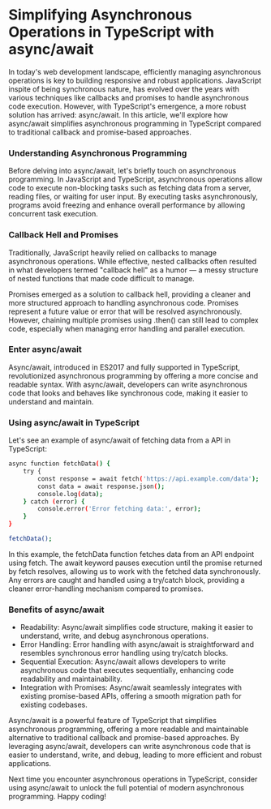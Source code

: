 # Simplifying Asynchronous Operations in TypeScript with async/await

In today's web development landscape, efficiently managing asynchronous operations is key to building responsive and robust applications. JavaScript inspite of being synchronous nature, has evolved over the years with various techniques like callbacks and promises to handle asynchronous code execution. However, with TypeScript's emergence, a more robust solution has arrived: async/await. In this article, we'll explore how async/await simplifies asynchronous programming in TypeScript compared to traditional callback and promise-based approaches.

### Understanding Asynchronous Programming
Before delving into async/await, let's briefly touch on asynchronous programming. In JavaScript and TypeScript, asynchronous operations allow code to execute non-blocking tasks such as fetching data from a server, reading files, or waiting for user input. By executing tasks asynchronously, programs avoid freezing and enhance overall performance by allowing concurrent task execution.

### Callback Hell and Promises
Traditionally, JavaScript heavily relied on callbacks to manage asynchronous operations. While effective, nested callbacks often resulted in what developers termed "callback hell" as a humor — a messy structure of nested functions that made code difficult to manage.

Promises emerged as a solution to callback hell, providing a cleaner and more structured approach to handling asynchronous code. Promises represent a future value or error that will be resolved asynchronously. However, chaining multiple promises using .then() can still lead to complex code, especially when managing error handling and parallel execution.

### Enter async/await
Async/await, introduced in ES2017 and fully supported in TypeScript, revolutionized asynchronous programming by offering a more concise and readable syntax. With async/await, developers can write asynchronous code that looks and behaves like synchronous code, making it easier to understand and maintain.

### Using async/await in TypeScript
Let's see an example of async/await of fetching data from a API in TypeScript:

```sh
async function fetchData() {
    try {
        const response = await fetch('https://api.example.com/data');
        const data = await response.json();
        console.log(data);
    } catch (error) {
        console.error('Error fetching data:', error);
    }
}

fetchData();
```

In this example, the fetchData function fetches data from an API endpoint using fetch. The await keyword pauses execution until the promise returned by fetch resolves, allowing us to work with the fetched data synchronously. Any errors are caught and handled using a try/catch block, providing a cleaner error-handling mechanism compared to promises.

### Benefits of async/await
- Readability: Async/await simplifies code structure, making it easier to understand, write, and debug asynchronous operations.
- Error Handling: Error handling with async/await is straightforward and resembles synchronous error handling using try/catch blocks.
- Sequential Execution: Async/await allows developers to write asynchronous code that executes sequentially, enhancing code readability and maintainability.
- Integration with Promises: Async/await seamlessly integrates with existing promise-based APIs, offering a smooth migration path for existing codebases.

Async/await is a powerful feature of TypeScript that simplifies asynchronous programming, offering a more readable and maintainable alternative to traditional callback and promise-based approaches. By leveraging async/await, developers can write asynchronous code that is easier to understand, write, and debug, leading to more efficient and robust applications.

Next time you encounter asynchronous operations in TypeScript, consider using async/await to unlock the full potential of modern asynchronous programming. Happy coding!


